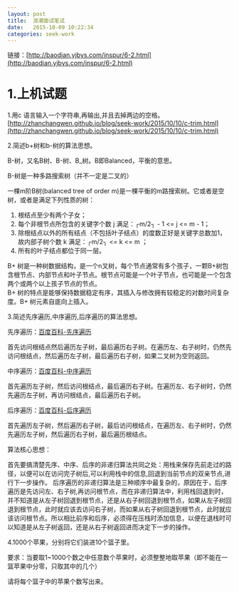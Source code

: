 ```yaml
---
layout: post
title:  浪潮面试笔试
date:   2015-10-09 10:22:34
categories: seek-work
---
```

链接：[http://baodian.yjbys.com/inspur/6-2.html](http://baodian.yjbys.com/inspur/6-2.html)
# 1.上机试题 #
1.用c 语言输入一个字符串,再输出,并且去掉两边的空格。
[http://zhanchangwen.github.io/blog/seek-work/2015/10/10/c-trim.html](http://zhanchangwen.github.io/blog/seek-work/2015/10/10/c-trim.html)

2.简述b+树和b-树的算法思想。

B-树，又名B树、B-树、B_树。B即Balanced，平衡的意思。

B-树是一种多路搜索树（并不一定是二叉的）

一棵m阶B树(balanced tree of order m)是一棵平衡的m路搜索树。它或者是空树，或者是满足下列性质的树：

1. 根结点至少有两个子女；
1. 每个非根节点所包含的关键字个数 j 满足：┌m/2┐ - 1 <= j <= m - 1；
1. 除根结点以外的所有结点（不包括叶子结点）的度数正好是关键字总数加1，故内部子树个数 k 满足：┌m/2┐ <= k <= m ；
1. 所有的叶子结点都位于同一层。

B+ 树是一种树数据结构，是一个n叉树，每个节点通常有多个孩子，一颗B+树包含根节点、内部节点和叶子节点。根节点可能是一个叶子节点，也可能是一个包含两个或两个以上孩子节点的节点。<br>
B+ 树的特点是能够保持数据稳定有序，其插入与修改拥有较稳定的对数时间复杂度。B+ 树元素自底向上插入。


3.简述先序遍历,中序遍历,后序遍历的算法思想。

先序遍历：[百度百科-先序遍历](http://baike.baidu.com/link?url=-zY-vQfup8lfV5rQ9FVNTNsOVDpOYD0Q3hQ3p0LvBolayUwnwxH0xqKtN3V671fWnilsyh_OyBe8OR_g7KTgSa)

首先访问根结点然后遍历左子树，最后遍历右子树。在遍历左、右子树时，仍然先访问根结点，然后遍历左子树，最后遍历右子树，如果二叉树为空则返回。

中序遍历：[百度百科-中序遍历](http://baike.baidu.com/link?url=zvY99E5DTuibEfqMRdCLZxZLQyQe0GevVw6PBcngDnrYfyXNod3ny5xXdDsWNIPANL5Q9IsSya-0RxvnLDQUAq)

首先遍历左子树，然后访问根结点，最后遍历右子树。在遍历左、右子树时，仍然先遍历左子树，再访问根结点，最后遍历右子树。

后序遍历：[百度百科-后序遍历](http://baike.baidu.com/link?url=SfHHT2NDlLxcpJGAMtYyhS623aJpilcI_l8q3u9WA_ACSs63HH92liPaGcccEEFdy0vAg5G4X4Ypl1nP67Syva)

首先遍历左子树，然后遍历右子树，最后访问根结点，在遍历左、右子树时，仍然先遍历左子树，然后遍历右子树，最后遍历根结点。

算法核心思想：

首先要搞清楚先序、中序、后序的非递归算法共同之处：用栈来保存先前走过的路径，以便可以在访问完子树后,可以利用栈中的信息,回退到当前节点的双亲节点,进行下一步操作。
后序遍历的非递归算法是三种顺序中最复杂的，原因在于，后序遍历是先访问左、右子树,再访问根节点，而在非递归算法中，利用栈回退到时，并不知道是从左子树回退到根节点，还是从右子树回退到根节点，如果从左子树回退到根节点，此时就应该去访问右子树，而如果从右子树回退到根节点，此时就应该访问根节点。所以相比前序和后序，必须得在压栈时添加信息，以便在退栈时可以知道是从左子树返回，还是从右子树返回进而决定下一步的操作。

4.1000个苹果，分别将它们装进10个篮子里。 

要求：当要取1~1000个数之中任意数个苹果时，必须整整地取苹果（即不能在一篮苹果中分零，只取其中的几个）

请将每个篮子中的苹果个数写出来。

